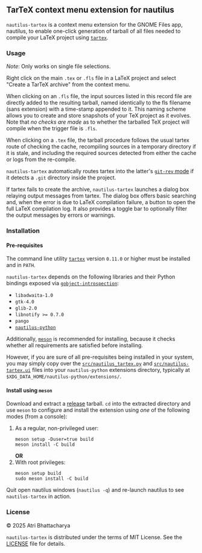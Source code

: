 ## TarTeX context menu extension for nautilus ##

`nautilus-tartex` is a context menu extension for the GNOME Files app,
nautilus, to enable one-click generation of tarball of all files needed to
compile your LaTeX project using [`tartex`](https://pypi.org/project/tartex/).

### Usage ###

*Note*: Only works on single file selections.

Right click on the main `.tex` or `.fls` file in a LaTeX project and select
"Create a TarTeX archive" from the context menu.

When clicking on an `.fls` file, the input sources listed in this record file
are directly added to the resulting tarball, named identically to the fls
filename (sans extension) with a time-stamp appended to it. This naming scheme
allows you to create and store snapshots of your TeX project as it evolves. Note
that *no checks are made* as to whether the tarballed TeX project will compile
when the trigger file is `.fls`.

When clicking on a `.tex` file, the tarball procedure follows the usual tartex
route of checking the cache, recompiling sources in a temporary directory if it
is stale, and including the required sources detected from either the cache or
logs from the re-compile.

`nautilus-tartex` automatically routes tartex into the latter's
[`git-rev` mode](https://github.com/badshah400/tartex?tab=readme-ov-file#usage)
if it detects a `.git` directory inside the project.

If tartex fails to create the archive, `nautilus-tartex` launches a dialog box
relaying output messages from tartex. The dialog box offers basic searching and,
when the error is due to LaTeX compilation failure, a button to open the full
LaTeX compilation log. It also provides a toggle bar to optionally filter the
output messages by errors or warnings.

### Installation ###

#### Pre-requisites ####

The command line utility [`tartex`](https://pypi.org/project/tartex/) version
`0.11.0` or higher must be installed and in `PATH`.

`nautilus-tartex` depends on the following libraries and their Python bindings
exposed via
[`gobject-introspection`](https://developer.gnome.org/documentation/guidelines/programming/introspection.html):

* `libadwaita-1.0`
* `gtk-4.0`
* `glib-2.0`
* `libnotify >= 0.7.0`
* `pango`
* [`nautilus-python`](https://gitlab.gnome.org/GNOME/nautilus-python)

Additionally, [`meson`](https://mesonbuild.com/) is recommended for installing,
because it checks whether all requirements are satisfied before installing.

However, if you are sure of all pre-requisites being installed in your system,
you may simply copy over the
[`src/nautilus_tartex.py`](./src/nautilus_tartex.py) and
[`src/nautilus-tartex.ui`](./src/nautilus-tartex.ui)
files into your `nautilus-python` extensions directory, typically at
`$XDG_DATA_HOME/nautilus-python/extensions/`.

#### Install using `meson` ####

Download and extract a
[release](https://github.com/badshah400/nautilus-tartex/releases) tarball. `cd`
into the extracted directory and use `meson` to configure and install the
extension using _one_ of the following modes (from a console):

1. As a regular, non-privileged user:
   ```console
   meson setup -Duser=true build
   meson install -C build
   ```
   **OR**
2. With root privileges:
   ```console
   meson setup build
   sudo meson install -C build
   ```

Quit open nautilus windows (`nautilus -q`) and re-launch nautilus to see
`nautilus-tartex` in action.

### License ###

© 2025 Atri Bhattacharya

`nautilus-tartex` is distributed under the terms of MIT License. See the
[LICENSE](./LICENSE.txt) file for details.
